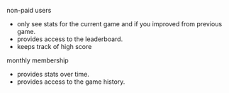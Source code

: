 non-paid users 
- only see stats for the current game and if you improved from previous game.
- provides access to the leaderboard.
- keeps track of high score

monthly membership
- provides stats over time.
- provides access to the game history.
